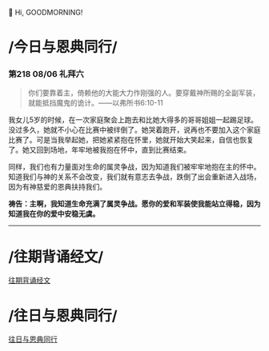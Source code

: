 👋 Hi, GOODMORNING!

# /今日与恩典同行/

### 第218 08/06 礼拜六

>你们要靠着主，倚赖他的大能大力作刚强的人。要穿戴神所赐的全副军装，就能抵挡魔鬼的诡计。——以弗所书6:10-11

我女儿5岁的时候，在一次家庭聚会上跑去和比她大得多的哥哥姐姐一起踢足球。没过多久，她就不小心在比赛中被绊倒了。她哭着跑开，说再也不要加入这个家庭比赛了。可是当我举起她，把她紧紧抱在怀里，她就开始大笑起来，自信也恢复了。她又回到场地，年牢地被我抱在怀中，直到比赛结束。

同样，我们也有力量面对生命的属灵争战，因为知道我们被牢牢地抱在主的怀中。知道我们与神的关系不会改变，我们就有意志去争战，跌倒了出会重新进入战场，因为有神慈爱的恩典扶持我们。

**祷告：主啊，我知道生命充满了属灵争战。愿你的爱和军装使我能站立得稳，因为知道我在你的爱中安稳无虞。**
- - -

# /往期背诵经文/

[往期背诵经文](https://github.com/GOODNEWSNOW/GOODNEWSNOW/blob/main/past%20scripture.md)

# /往日与恩典同行/

[往日与恩典同行](https://github.com/GOODNEWSNOW/GOODNEWSNOW/blob/main/past%20food.md)
